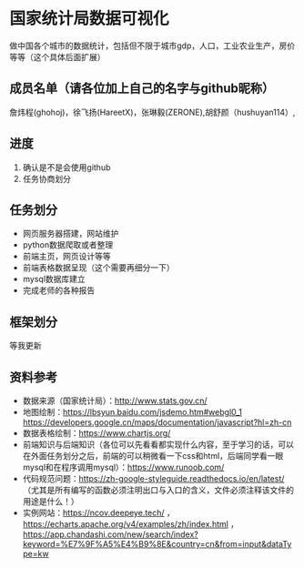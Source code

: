# 国家统计局数据可视化

做中国各个城市的数据统计，包括但不限于城市gdp，人口，工业农业生产，房价等等（这个具体后面扩展）

## 成员名单（请各位加上自己的名字与github昵称）

詹炜程(ghohoj)，徐飞扬(HareetX)，张琳毅(ZERONE),胡舒颜（hushuyan114）,


## 进度

1. 确认是不是会使用github
2. 任务协商划分

## 任务划分

- 网页服务器搭建，网站维护
- python数据爬取或者整理
- 前端主页，网页设计等等
- 前端表格数据呈现（这个需要再细分一下）
- mysql数据库建立
- 完成老师的各种报告

## 框架划分

等我更新

## 资料参考

- 数据来源（国家统计局）：http://www.stats.gov.cn/
- 地图绘制：https://lbsyun.baidu.com/jsdemo.htm#webgl0_1
https://developers.google.cn/maps/documentation/javascript?hl=zh-cn
- 数据表格绘制：https://www.chartjs.org/
- 前端知识与后端知识（各位可以先看看都实现什么内容，至于学习的话，可以在外面任务划分之后，前端的可以稍微看一下css和html，后端同学看一眼mysql和在程序调用mysql）：https://www.runoob.com/
- 代码规范问题：https://zh-google-styleguide.readthedocs.io/en/latest/ （尤其是所有编写的函数必须注明出口与入口的含义，文件必须注释该文件的用途是什么！）
- 实例网站：https://ncov.deepeye.tech/ ， https://echarts.apache.org/v4/examples/zh/index.html ，https://app.chandashi.com/new/search/index?keyword=%E7%9F%A5%E4%B9%8E&country=cn&from=input&dataType=kw